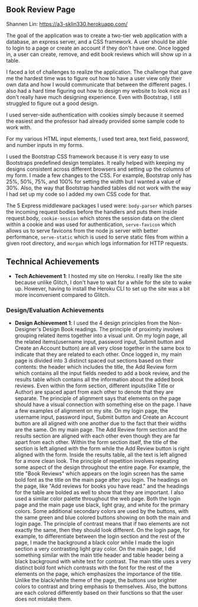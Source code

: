 
## Book Review Page

Shannen Lin: https://a3-sklin330.herokuapp.com/

The goal of the application was to create a two-tier web application with a database, an express server, and a CSS framework. A user should be able to login to a page or create an account if they don't have one. Once logged in, a user can create, remove, and edit book reviews which will show up in a table.

I faced a lot of challenges to realize the application. The challenge that gave me the hardest time was to figure out how to have a user view only their own data and how I would communicate that between the different pages. I also had a hard time figuring out how to design my website to look nice as I don't really have much designing experience. Even with Bootstrap, I still struggled to figure out a good design.

I used server-side authentication with cookies simply because it seemed the easiest and the professor had already provided some sample code to work with.

For my various HTML input elements, I used text area, text field, password, and number inputs in my forms.

I used the Bootstrap CSS framework because it is very easy to use Bootstraps predefined design templates. It really helped with keeping my designs consistent across different browsers and setting up the columns of my form. I made a few changes to the CSS. For example, Bootstrap only has 25%, 50%, 75%, and 100% for setting the width but I wanted a value of 30%. Also, the way that Bootstrap handled tables did not work with the way I had set up my code so I added my own CSS code for that.

The 5 Express middleware packages I used were: `body-parser` which parses the incoming request bodies before the handlers and puts them inside request.body, `cookie-session` which stores the session data on the client within a cookie and was used for authentication, `serve-favicon` which allows us to serve favicons from the node js server with better performance, `serve-static` which is used to serve static files from within a given root directory, and `morgan` which logs information for HTTP requests.

## Technical Achievements
- **Tech Achievement 1**: I hosted my site on Heroku. I really like the site because unlike Glitch, I don't have to wait for a while for the site to wake up. However, having to install the Heroku CLI to set up the site was a bit more inconvenient compared to Glitch.

### Design/Evaluation Achievements
- **Design Achievement 1**: I used the 4 design principles from the Non-Designer's Design Book readings. The principle of proximity involves grouping related items together into a visual unit. On my login page, all the related items(username input, password input, Submit button and Create an Account button) are all very close together in the same box to indicate that they are related to each other. Once logged in, my main page is divided into 3 distinct spaced out sections based on their contents: the header which includes the title, the Add Review form which contains all the input fields needed to add a book review, and the results table which contains all the information about the added book reviews. Even within the form section, different inputs(like Title or Author) are spaced apart from each other to denote that they are separate. The principle of alignment says that elements on the page should have a visual connection with something else on the page. I have a few examples of alignment on my site. On my login page, the username input, password input, Submit button and Create an Account button are all aligned with one another due to the fact that their widths are the same. On my main page. The Add Review form section and the results section are aligned with each other even though they are far apart from each other. Within the form section itself, the title of the section is left aligned with the form while the Add Review button is right aligned with the form. Inside the results table, all the text is left aligned for a more clean look. The principle of repetition involves repeating some aspect of the design throughout the entire page. For example, the title "Book Reviews" which appears on the login screen has the same bold font as the title on the main page after you login. The headings on the page, like "Add reviews for books you have read." and the headings for the table are bolded as well to show that they are important. I also used a similar color palette throughout the web page. Both the login page and the main page use black, light gray, and white for the primary colors. Some additional secondary colors are used by the buttons, with the same green and blue colored buttons showing on both the main and login page. The principle of contrast means that if two elements are not exactly the same, then they should look different. On the login page, for example, to differentiate between the login section and the rest of the page, I made the background a black color while I made the login section a very contrasting light gray color. On the main page, I did something similar with the main title header and table header being a black background with white text for contrast. The main title uses a very distinct bold font which contrasts with the font for the rest of the elements on the page, which emphasizes the importance of the title. Unlike the black/white theme of the page, the buttons use brighter colors to contrast and bring emphasis to themselves. Also, the buttons are each colored differently based on their functions so that the user does not mistake them.
